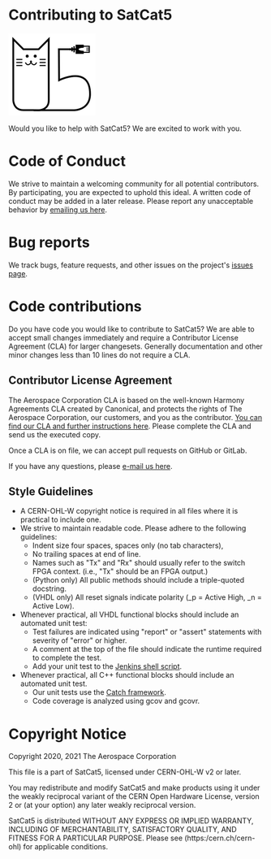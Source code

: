# Contributing to SatCat5

![SatCat5 Logo](images/satcat5.svg)

Would you like to help with SatCat5? We are excited to work with you.

# Code of Conduct

We strive to maintain a welcoming community for all potential contributors. By participating, you are expected to uphold this ideal. A written code of conduct may be added in a later release. Please report any unacceptable behavior by [emailing us here](open-source@aero.org).

# Bug reports

We track bugs, feature requests, and other issues on the project's [issues page](https://github.com/the-aerospace-corporation/satcat5/issues).

# Code contributions

Do you have code you would like to contribute to SatCat5? We are able to accept small changes immediately and require a Contributor License Agreement (CLA) for larger changesets. Generally documentation and other minor changes less than 10 lines do not require a CLA.

## Contributor License Agreement

The Aerospace Corporation CLA is based on the well-known Harmony Agreements CLA created by Canonical, and protects the rights of The Aerospace Corporation, our customers, and you as the contributor. [You can find our CLA and further instructions here](https://aerospace.org/cla). Please complete the CLA and send us the executed copy.

Once a CLA is on file, we can accept pull requests on GitHub or GitLab.

If you have any questions, please [e-mail us here](open-source@aero.org).

## Style Guidelines

* A CERN-OHL-W copyright notice is required in all files where it is practical to include one.
* We strive to maintain readable code.  Please adhere to the following guidelines:
  * Indent size four spaces, spaces only (no tab characters),
  * No trailing spaces at end of line.
  * Names such as "Tx" and "Rx" should usually refer to the switch FPGA context. (i.e., "Tx" should be an FPGA output.)
  * (Python only) All public methods should include a triple-quoted docstring.
  * (VHDL only) All reset signals indicate polarity (_p = Active High, _n = Active Low).
* Whenever practical, all VHDL functional blocks should include an automated unit test:
  * Test failures are indicated using "report" or "assert" statements with severity of "error" or higher.
  * A comment at the top of the file should indicate the runtime required to complete the test.
  * Add your unit test to the [Jenkins shell script](../sim/vhdl/xsim_run.sh).
* Whenever practical, all C++ functional blocks should include an automated unit test.
  * Our unit tests use the [Catch framework](https://github.com/catchorg/Catch2).
  * Code coverage is analyzed using gcov and gcovr.

# Copyright Notice

Copyright 2020, 2021 The Aerospace Corporation

This file is a part of SatCat5, licensed under CERN-OHL-W v2 or later.

You may redistribute and modify SatCat5 and make products using it under
the weakly reciprocal variant of the CERN Open Hardware License, version 2
or (at your option) any later weakly reciprocal version.

SatCat5 is distributed WITHOUT ANY EXPRESS OR IMPLIED WARRANTY, INCLUDING
OF MERCHANTABILITY, SATISFACTORY QUALITY, AND FITNESS FOR A PARTICULAR
PURPOSE. Please see (https:/cern.ch/cern-ohl) for applicable conditions.
